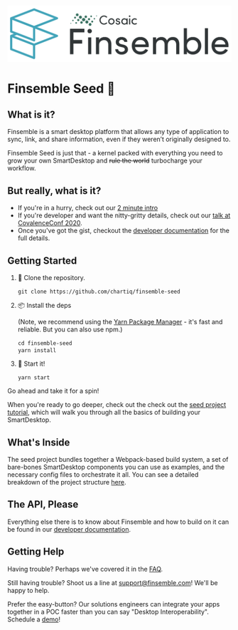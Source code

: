 [![Finsemble SmartDesktop](./assets/img/Finsemble_Logo_Dark.svg)](https://documentation.finsemble.com/)

# Finsemble Seed 🌱

## What is it?

Finsemble is a smart desktop platform that allows any type of application to
sync, link, and share information, even if they weren’t originally designed to.

Finsemble Seed is just that - a kernel packed with everything you need to grow
your own SmartDesktop and <del>rule the world</del> turbocharge your workflow.

## But really, what is it?

- If you're in a hurry, check out our
  [2 minute intro](https://www.youtube.com/watch?v=Y_CL7nrowL8)
- If you're developer and want the nitty-gritty details, check out our
  [talk at CovalenceConf 2020](https://www.youtube.com/watch?v=3dNzaNN3unA&t=377s).
- Once you've got the gist, checkout the
  [developer documentation](https://documentation.finsemble.com/) for the full
  details.

## Getting Started

1. 📡 Clone the repository.
   ```
   git clone https://github.com/chartiq/finsemble-seed
   ```
2. 📦 Install the deps

   (Note, we recommend using the [Yarn Package Manager](https://yarnpkg.com/) -
   it's fast and reliable. But you can also use npm.)

   ```
   cd finsemble-seed
   yarn install
   ```

3. 🚀 Start it!
   ```
   yarn start
   ```

Go ahead and take it for a spin!

When you're ready to go deeper, check out the check out the
[seed project tutorial](https://documentation.finsemble.com/tutorial-gettingStarted.html),
which will walk you through all the basics of building your SmartDesktop.

## What's Inside

The seed project bundles together a Webpack-based build system, a set of
bare-bones SmartDesktop components you can use as examples, and the necessary
config files to orchestrate it all. You can see a detailed breakdown of the
project structure [here](./ProjectStructure.md).

## The API, Please

Everything else there is to know about Finsemble and how to build on it can be
found in our [developer documentation](https://documentation.finsemble.com/).

## Getting Help

Having trouble? Perhaps we've covered it in the
[FAQ](https://documentation.finsemble.com/tutorial-FAQ.html).

Still having trouble? Shoot us a line at support@finsemble.com! We'll be happy
to help.

Prefer the easy-button? Our solutions engineers can integrate your apps together
in a POC faster than you can say "Desktop Interoperability". Schedule a
[demo](https://cosaic.io/contact)!
